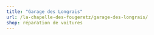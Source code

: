 ```yaml
---
title: "Garage des Longrais"
url: /la-chapelle-des-fougeretz/garage-des-longrais/
shop: réparation de voitures
---
```

